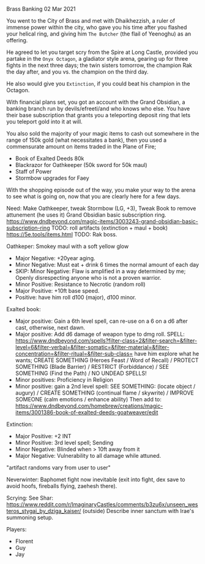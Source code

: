 Brass Banking
02 Mar 2021

You went to the City of Brass and met with Dhaikhezzish, a ruler of immense power within the city, who gave you his time after you flashed your helical ring, and giving him `The Butcher` (the flail of Yeenoghu) as an offering.

He agreed to let you target scry from the Spire at Long Castle, provided you partake in the `Onyx Octagon`, a gladiator style arena, gearing up for three fights in the next three days; the twin sisters tomorrow, the champion Rak the day after, and you vs. the champion on the third day.

He also would give you `Extinction`, if you could beat his champion in the Octagon.

With financial plans set, you got an account with the Grand Obsidian, a banking branch run by devils/efreeti/and who knows who else. You have their base subscription that grants you a teleporting deposit ring that lets you teleport gold into it at will.

You also sold the majority of your magic items to cash out somewhere in the range of 150k gold (what necessitates a bank), then you used a commensurate amount on items traded in the Plane of Fire;

- Book of Exalted Deeds 80k
- Blackrazor for Oathkeeper (50k sword for 50k maul)
- Staff of Power
- Stormbow upgrades for Faey

With the shopping episode out of the way, you make your way to the arena to see what is going on, now that you are clearly here for a few days.

Need: Make Oathkeeper, tweak Stormbow (LG, +3), Tweak Book to remove attunement (he uses it)
Grand Obsidian basic subscription ring.
https://www.dndbeyond.com/magic-items/3003243-grand-obsidian-basic-subscription-ring
TODO: roll artifacts (extinction + maul + book) https://5e.tools/items.html
TODO: Rak boss.

Oathkeper: Smokey maul with a soft yellow glow
- Major Negative: +20year aging.
- Minor Negative: Must eat + drink 6 times the normal amount of each day
- SKIP: Minor Negative: Flaw is amplified in a way determined by me; Openly disrespecting anyone who is not a proven warrior.
- Minor Positive: Resistance to Necrotic (random roll)
- Major Positive: +10ft base speed.
- Positive: have him roll d100 (major), d100 minor.

Exalted book:
- Major positive: Gain a 6th level spell, can re-use on a 6 on a d6 after cast, otherwise, next dawn.
- Major positive: Add d6 damage of weapon type to dmg roll.
SPELL: https://www.dndbeyond.com/spells?filter-class=2&filter-search=&filter-level=6&filter-verbal=&filter-somatic=&filter-material=&filter-concentration=&filter-ritual=&filter-sub-class=
have him explore what he wants; CREATE SOMETHING (Heroes Feast / Word of Recall) / PROTECT SOMETHING (Blade Barrier) / RESTRICT (Forbiddance) / SEE SOMETHING (Find the Path) / NO UNDEAD SPELLS!
- Minor positives: Proficiency in Religion
- Minor positive: gain a 2nd level spell: SEE SOMETHING: (locate object / augury) / CREATE SOMETHING (continual flame / skywrite) / IMPROVE SOMEONE (calm emotions / enhance ability)
Then add to: https://www.dndbeyond.com/homebrew/creations/magic-items/3001386-book-of-exalted-deeds-goatweaver/edit

Extinction:
- Major Positive: +2 INT
- Minor Positive: 3rd level spell; Sending
- Minor Negative: Blinded when > 10ft away from it
- Major Negative: Vulnerability to all damage while attuned.

"artifact randoms vary from user to user"

Neverwinter: Baphomet fight now inevitable (exit into fight, dex save to avoid hoofs, fireballs flying, zaehesh there).

Scrying: See Shar: https://www.reddit.com/r/ImaginaryCastles/comments/b3zu6x/unseen_westeros_stygai_by_dziga_kaiser/ (outside)
Describe inner sanctum with Irae's summoning setup.

Players:
- Florent
- Guy
- Jay
